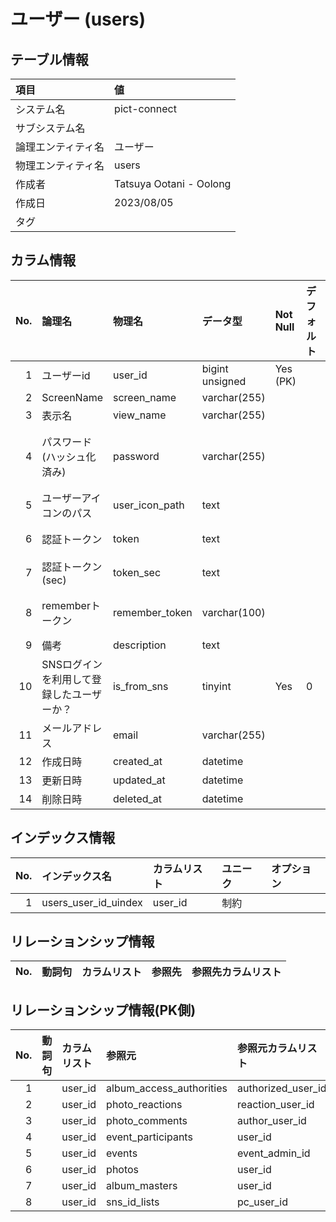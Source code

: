 # ユーザー (users)

## テーブル情報

| 項目                           | 値                                                                                                   |
|:-------------------------------|:-----------------------------------------------------------------------------------------------------|
| システム名                     | pict-connect                                                                                         |
| サブシステム名                 |                                                                                                      |
| 論理エンティティ名             | ユーザー                                                                                             |
| 物理エンティティ名             | users                                                                                                |
| 作成者                         | Tatsuya Ootani - Oolong                                                                              |
| 作成日                         | 2023/08/05                                                                                           |
| タグ                           |                                                                                                      |



## カラム情報

| No. | 論理名                         | 物理名                         | データ型                       | Not Null | デフォルト           | 備考                           |
|----:|:-------------------------------|:-------------------------------|:-------------------------------|:---------|:---------------------|:-------------------------------|
|   1 | ユーザーid                     | user_id                        | bigint unsigned                | Yes (PK) |                      |                                |
|   2 | ScreenName                     | screen_name                    | varchar(255)                   |          |                      |                                |
|   3 | 表示名                         | view_name                      | varchar(255)                   |          |                      |                                |
|   4 | パスワード(ハッシュ化済み)     | password                       | varchar(255)                   |          |                      | SNSログインの場合は任意        |
|   5 | ユーザーアイコンのパス         | user_icon_path                 | text                           |          |                      | 任意                           |
|   6 | 認証トークン                   | token                          | text                           |          |                      | 自動生成                       |
|   7 | 認証トークン(sec)              | token_sec                      | text                           |          |                      | 自動生成                       |
|   8 | rememberトークン               | remember_token                 | varchar(100)                   |          |                      | Laravel標準 自動生成           |
|   9 | 備考                           | description                    | text                           |          |                      |                                |
|  10 | SNSログインを利用して登録したユーザーか？ | is_from_sns                    | tinyint                        | Yes      | 0                    |                                |
|  11 | メールアドレス                 | email                          | varchar(255)                   |          |                      |                                |
|  12 | 作成日時                       | created_at                     | datetime                       |          |                      |                                |
|  13 | 更新日時                       | updated_at                     | datetime                       |          |                      |                                |
|  14 | 削除日時                       | deleted_at                     | datetime                       |          |                      |                                |



## インデックス情報

| No. | インデックス名                 | カラムリスト                             | ユニーク   | オプション                     | 
|----:|:-------------------------------|:-----------------------------------------|:-----------|:-------------------------------|
|   1 | users_user_id_uindex           | user_id                                  | 制約       |                                |



## リレーションシップ情報

| No. | 動詞句                         | カラムリスト                             | 参照先                         | 参照先カラムリスト                       |
|----:|:-------------------------------|:-----------------------------------------|:-------------------------------|:-----------------------------------------|



## リレーションシップ情報(PK側)

| No. | 動詞句                         | カラムリスト                             | 参照元                         | 参照元カラムリスト                       |
|----:|:-------------------------------|:-----------------------------------------|:-------------------------------|:-----------------------------------------|
|   1 |                                | user_id                                  | album_access_authorities       | authorized_user_id                       |
|   2 |                                | user_id                                  | photo_reactions                | reaction_user_id                         |
|   3 |                                | user_id                                  | photo_comments                 | author_user_id                           |
|   4 |                                | user_id                                  | event_participants             | user_id                                  |
|   5 |                                | user_id                                  | events                         | event_admin_id                           |
|   6 |                                | user_id                                  | photos                         | user_id                                  |
|   7 |                                | user_id                                  | album_masters                  | user_id                                  |
|   8 |                                | user_id                                  | sns_id_lists                   | pc_user_id                               |


